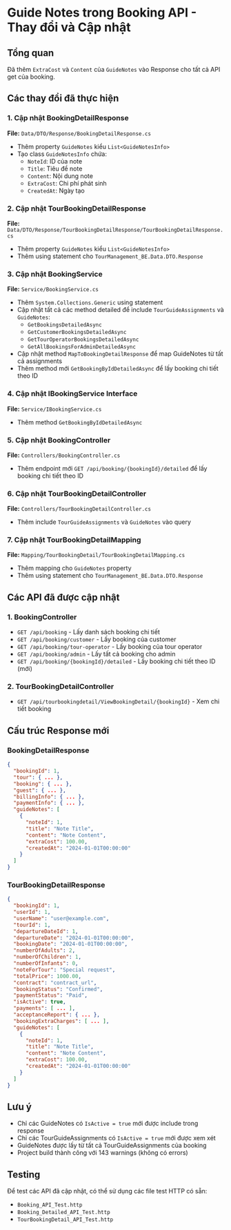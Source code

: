 # Guide Notes trong Booking API - Thay đổi và Cập nhật

## Tổng quan
Đã thêm `ExtraCost` và `Content` của `GuideNotes` vào Response cho tất cả API get của booking.

## Các thay đổi đã thực hiện

### 1. Cập nhật BookingDetailResponse
**File:** `Data/DTO/Response/BookingDetailResponse.cs`

- Thêm property `GuideNotes` kiểu `List<GuideNotesInfo>`
- Tạo class `GuideNotesInfo` chứa:
  - `NoteId`: ID của note
  - `Title`: Tiêu đề note
  - `Content`: Nội dung note
  - `ExtraCost`: Chi phí phát sinh
  - `CreatedAt`: Ngày tạo

### 2. Cập nhật TourBookingDetailResponse
**File:** `Data/DTO/Response/TourBookingDetailResponse/TourBookingDetailResponse.cs`

- Thêm property `GuideNotes` kiểu `List<GuideNotesInfo>`
- Thêm using statement cho `TourManagement_BE.Data.DTO.Response`

### 3. Cập nhật BookingService
**File:** `Service/BookingService.cs`

- Thêm `System.Collections.Generic` using statement
- Cập nhật tất cả các method detailed để include `TourGuideAssignments` và `GuideNotes`:
  - `GetBookingsDetailedAsync`
  - `GetCustomerBookingsDetailedAsync`
  - `GetTourOperatorBookingsDetailedAsync`
  - `GetAllBookingsForAdminDetailedAsync`
- Cập nhật method `MapToBookingDetailResponse` để map GuideNotes từ tất cả assignments
- Thêm method mới `GetBookingByIdDetailedAsync` để lấy booking chi tiết theo ID

### 4. Cập nhật IBookingService Interface
**File:** `Service/IBookingService.cs`

- Thêm method `GetBookingByIdDetailedAsync`

### 5. Cập nhật BookingController
**File:** `Controllers/BookingController.cs`

- Thêm endpoint mới `GET /api/booking/{bookingId}/detailed` để lấy booking chi tiết theo ID

### 6. Cập nhật TourBookingDetailController
**File:** `Controllers/TourBookingDetailController.cs`

- Thêm include `TourGuideAssignments` và `GuideNotes` vào query

### 7. Cập nhật TourBookingDetailMapping
**File:** `Mapping/TourBookingDetail/TourBookingDetailMapping.cs`

- Thêm mapping cho `GuideNotes` property
- Thêm using statement cho `TourManagement_BE.Data.DTO.Response`

## Các API đã được cập nhật

### 1. BookingController
- `GET /api/booking` - Lấy danh sách booking chi tiết
- `GET /api/booking/customer` - Lấy booking của customer
- `GET /api/booking/tour-operator` - Lấy booking của tour operator
- `GET /api/booking/admin` - Lấy tất cả booking cho admin
- `GET /api/booking/{bookingId}/detailed` - Lấy booking chi tiết theo ID (mới)

### 2. TourBookingDetailController
- `GET /api/tourbookingdetail/ViewBookingDetail/{bookingId}` - Xem chi tiết booking

## Cấu trúc Response mới

### BookingDetailResponse
```json
{
  "bookingId": 1,
  "tour": { ... },
  "booking": { ... },
  "guest": { ... },
  "billingInfo": { ... },
  "paymentInfo": { ... },
  "guideNotes": [
    {
      "noteId": 1,
      "title": "Note Title",
      "content": "Note Content",
      "extraCost": 100.00,
      "createdAt": "2024-01-01T00:00:00"
    }
  ]
}
```

### TourBookingDetailResponse
```json
{
  "bookingId": 1,
  "userId": 1,
  "userName": "user@example.com",
  "tourId": 1,
  "departureDateId": 1,
  "departureDate": "2024-01-01T00:00:00",
  "bookingDate": "2024-01-01T00:00:00",
  "numberOfAdults": 2,
  "numberOfChildren": 1,
  "numberOfInfants": 0,
  "noteForTour": "Special request",
  "totalPrice": 1000.00,
  "contract": "contract_url",
  "bookingStatus": "Confirmed",
  "paymentStatus": "Paid",
  "isActive": true,
  "payments": [ ... ],
  "acceptanceReport": { ... },
  "bookingExtraCharges": [ ... ],
  "guideNotes": [
    {
      "noteId": 1,
      "title": "Note Title",
      "content": "Note Content",
      "extraCost": 100.00,
      "createdAt": "2024-01-01T00:00:00"
    }
  ]
}
```

## Lưu ý
- Chỉ các GuideNotes có `IsActive = true` mới được include trong response
- Chỉ các TourGuideAssignments có `IsActive = true` mới được xem xét
- GuideNotes được lấy từ tất cả TourGuideAssignments của booking
- Project build thành công với 143 warnings (không có errors)

## Testing
Để test các API đã cập nhật, có thể sử dụng các file test HTTP có sẵn:
- `Booking_API_Test.http`
- `Booking_Detailed_API_Test.http`
- `TourBookingDetail_API_Test.http` 